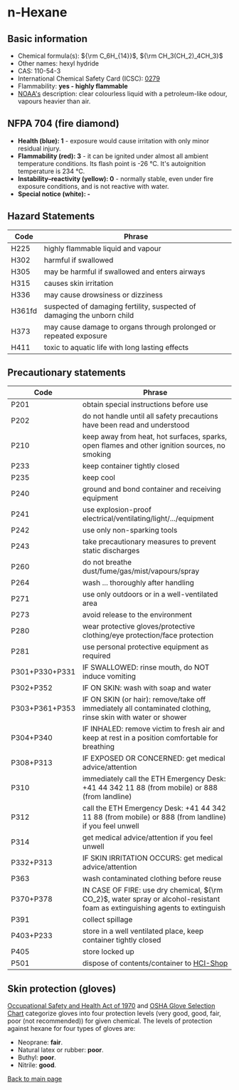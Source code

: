 # n-Hexane

## Basic information

- Chemical formula(s): ${\rm C_6H_{14}}$, ${\rm CH_3(CH_2)_4CH_3}$
- Other names: hexyl hydride
- CAS: 110-54-3
- International Chemical Safety Card (ICSC): [0279](https://inchem.org/documents/icsc/icsc/eics0279.htm)
- Flammability: **yes - highly flammable**
- [NOAA's](https://cameochemicals.noaa.gov/chemical/851) description: clear colourless liquid with a petroleum-like odour, vapours heavier than air.

## NFPA 704 (fire diamond)

- **Health (blue): 1** - exposure would cause irritation with only minor residual injury.
- **Flammability (red): 3** - it can be ignited under almost all ambient temperature conditions. Its flash point is -26 °C. It's autoignition temperature is 234 °C.
- **Instability–reactivity (yellow): 0** - normally stable, even under fire exposure conditions, and is not reactive with water.
- **Special notice (white): -**

## Hazard Statements

| Code   | Phrase                                                                  |
| ------ | ----------------------------------------------------------------------- |
| H225   | highly flammable liquid and vapour                                      |
| H302   | harmful if swallowed                                                    |
| H305   | may be harmful if swallowed and enters airways                          |
| H315   | causes skin irritation                                                  |
| H336   | may cause drowsiness or dizziness                                       |
| H361fd | suspected of damaging fertility, suspected of damaging the unborn child |
| H373   | may cause damage to organs through prolonged or repeated exposure       |
| H411   | toxic to aquatic life with long lasting effects                         |

## Precautionary statements

| Code           | Phrase                                                                                                                       |
| -------------- | ---------------------------------------------------------------------------------------------------------------------------- |
| P201           | obtain special instructions before use                                                                                       |
| P202           | do not handle until all safety precautions have been read and understood                                                     |
| P210           | keep away from heat, hot surfaces, sparks, open flames and other ignition sources, no smoking                                |
| P233           | keep container tightly closed                                                                                                |
| P235           | keep cool                                                                                                                    |
| P240           | ground and bond container and receiving equipment                                                                            |
| P241           | use explosion-proof electrical/ventilating/light/.../equipment                                                               |
| P242           | use only non-sparking tools                                                                                                  |
| P243           | take precautionary measures to prevent static discharges                                                                     |
| P260           | do not breathe dust/fume/gas/mist/vapours/spray                                                                              |
| P264           | wash ... thoroughly after handling                                                                                           |
| P271           | use only outdoors or in a well-ventilated area                                                                               |
| P273           | avoid release to the environment                                                                                             |
| P280           | wear protective gloves/protective clothing/eye protection/face protection                                                    |
| P281           | use personal protective equipment as required                                                                                |
| P301+P330+P331 | IF SWALLOWED: rinse mouth, do NOT induce vomiting                                                                            |
| P302+P352      | IF ON SKIN: wash with soap and water                                                                                         |
| P303+P361+P353 | IF ON SKIN (or hair): remove/take off immediately all contaminated clothing, rinse skin with water or shower                 |
| P304+P340      | IF INHALED: remove victim to fresh air and keep at rest in a position comfortable for breathing                              |
| P308+P313      | IF EXPOSED OR CONCERNED: get medical advice/attention                                                                        |
| P310           | immediately call the ETH Emergency Desk: +41 44 342 11 88 (from mobile) or 888 (from landline)                               |
| P312           | call the ETH Emergency Desk: +41 44 342 11 88 (from mobile) or 888 (from landline) if you feel unwell                        |
| P314           | get medical advice/attention if you feel unwell                                                                              |
| P332+P313      | IF SKIN IRRITATION OCCURS: get medical advice/attention                                                                      |
| P363           | wash contaminated clothing before reuse                                                                                      |
| P370+P378      | IN CASE OF FIRE: use dry chemical, ${\rm CO_2}$, water spray or alcohol-resistant foam as extinguishing agents to extinguish |
| P391           | collect spillage                                                                                                             |
| P403+P233      | store in a well ventilated place, keep container tightly closed                                                              |
| P405           | store locked up                                                                                                              |
| P501           | dispose of contents/container to [HCI-Shop](https://hci-shop.ethz.ch/en/)                                                    |

## Skin protection (gloves)

[Occupational Safety and Health Act of 1970](https://www.osha.gov/sites/default/files/publications/osha3151.pdf) and [OSHA Glove Selection Chart](https://safety.fsu.edu/safety_manual/OSHA%20Glove%20Selection%20Chart.pdf) categorize gloves into four protection levels (very good, good, fair, poor (not recommended)) for given chemical. The levels of protection against hexane for four types of gloves are:

- Neoprane: **fair**.
- Natural latex or rubber: **poor**.
- Buthyl: **poor**.
- Nitrile: **good**.

[Back to main page](https://github.com/Global-Health-Engineering/wet-lab-chemicals)
